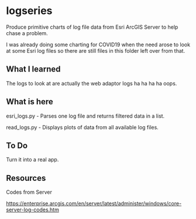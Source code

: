 # logseries

Produce primitive charts of log file data from Esri ArcGIS Server
to help chase a problem.

I was already doing some charting
for COVID19 when the need arose to look at some Esri log files
so there are still files in this folder
left over from that.

## What I learned

The logs to look at are actually the web adaptor logs ha ha ha ha oops. 

## What is here

esri_logs.py - Parses one log file and returns filtered data in a list.

read_logs.py - Displays plots of data from all available log files.

## To Do

Turn it into a real app.


## Resources

Codes from Server

https://enterprise.arcgis.com/en/server/latest/administer/windows/core-server-log-codes.htm